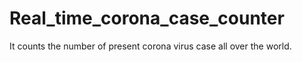 # Real_time_corona_case_counter

It counts the number of present corona virus case all over the world.
